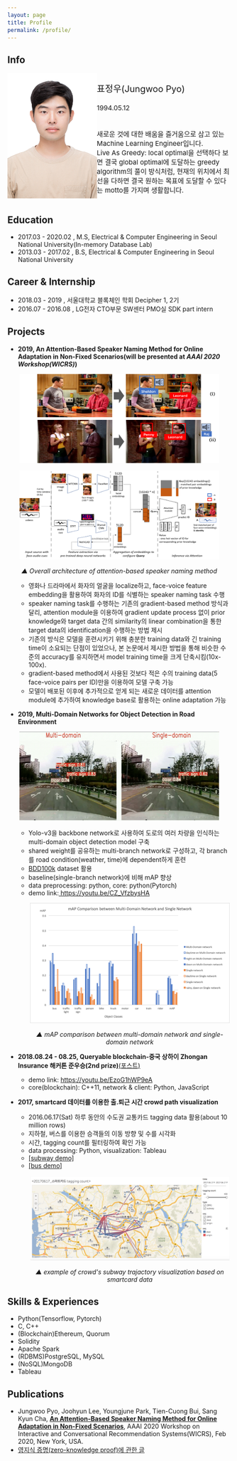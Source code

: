 ```yaml
---
layout: page
title: Profile
permalink: /profile/
---
```


## Info
<div class="row" style="display:flex">
  <div class="left_column" style="flex:40%">
    <img src="/files/profile/portrait.jpg" alt="portrait" width="250" />
  </div>
  <div class="right_column" style="flex:60%">
    <p style="font-size:20px">표정우(Jungwoo Pyo)</p>
    <p style="font-size:15px">
      1994.05.12<br /><br /><br />
      새로운 것에 대한 배움을 즐거움으로 삼고 있는 Machine Learning Engineer입니다.<br />
      Live As Greedy: local optimal을 선택하다 보면 결국 global optimal에 도달하는 greedy algorithm의 풀이 방식처럼, 현재의 위치에서 최선을 다하면 결국 원하는 목표에 도달할 수 있다는 motto를 가지며 생활합니다.</p>
  </div>
</div>

## Education

* 2017.03 - 2020.02 , M.S, Electrical & Computer Engineering in Seoul National University(In-memory Database Lab)
* 2013.03 - 2017.02 , B.S, Electrical & Computer Engineering in Seoul National University

## Career & Internship

* 2018.03 - 2019    , 서울대학교 블록체인 학회 Decipher 1, 2기
* 2016.07 - 2016.08 , LG전자 CTO부문 SW센터 PMO실 SDK part intern 

## Projects

* **2019, An Attention-Based Speaker Naming Method for Online Adaptation in Non-Fixed Scenarios(will be presented at *AAAI 2020 Workshop(WICRS)*)**

<p align="center" padding="5px 0 5px 0">
  <img src="/files/profile/speaker_naming.png" alt="speaker naming" width="450" height="200"/>
</p>
<p align="center" padding="0 0 5px 0">
  <img src="/files/profile/speaker_naming_architecture.png" alt="speaker naming architecture" width="450" height="200"/>
</p>
<p align="center">
  <em> ▲ Overall architecture of attention-based speaker naming method</em>
</p>

<ul><ul>
  <li>영화나 드라마에서 화자의 얼굴을 localize하고, face-voice feature embedding을 활용하여 화자의 ID를 식별하는 speaker naming task 수행</li>
  <li>speaker naming task를 수행하는 기존의 gradient-based method 방식과 달리, attention module을 이용하여 gradient update process 없이 prior knowledge와 target data 간의 similarity의 linear combination을 통한 target data의 identification을 수행하는 방법 제시</li>
  <li>기존의 방식은 모델을 훈련시키기 위해 충분한 training data와 긴 training time이 소요되는 단점이 있었으나, 본 논문에서 제시한 방법을 통해 비슷한 수준의 accuracy를 유지하면서 model training time을 크게 단축시킴(10x-100x).</li>
  <li>gradient-based method에서 사용된 것보다 적은 수의 training data(5 face-voice pairs per ID)만을 이용하여 모델 구축 가능</li>
  <li>모델이 배포된 이후에 추가적으로 얻게 되는 새로운 데이터를 attention module에 추가하여 knowledge base로 활용하는 online adaptation 가능</li>
</ul></ul>

* **2019, Multi-Domain Networks for Object Detection in Road Environment**

<p align="center" padding="5px 0 5px 0">
  <img src="/files/profile/example_mdnet.png" alt="mdnet" width="450" height="200"/>
</p>

<ul><ul>
  <li>Yolo-v3을 backbone network로 사용하여 도로의 여러 차량을 인식하는 multi-domain object detection model 구축</li>
  <li>shared weight를 공유하는 multi-branch network로 구성하고, 각 branch를 road condition(weather, time)에 dependent하게 훈련</li>
  <li><a href="https://bair.berkeley.edu/blog/2018/05/30/bdd/">BDD100k</a> dataset 활용</li>
  <li>baseline(single-branch network)에 비해 mAP 향상</li>
  <li>data preprocessing: python, core: python(Pytorch)</li>
  <li>demo link:<a href="https://youtu.be/CZ_VfzbysHA"> https://youtu.be/CZ_VfzbysHA </a></li>
  <p align="center" padding="5px 0 5px 0">
    <img src="/files/profile/mAP_mdnet.png" alt="mAP comparison between multi-domain network and single-domain network" width="450"/>
  </p>
  <p align="center">
    <em> ▲ mAP comparison between multi-domain network and single-domain network</em>
  </p>

</ul></ul>

* **2018.08.24 - 08.25, Queryable blockchain-중국 상하이 Zhongan Insurance 해커톤 준우승(2nd prize)**[(포스트)](/_posts/2018-08-26/2018-08-26-zhongan_hackathon.markdown)

<ul><ul>
  <li>demo link: <a href="https://youtu.be/EzoG1hWP9eA"> https://youtu.be/EzoG1hWP9eA </a></li>
  <li>core(blockchain): C++11, network & client: Python, JavaScript</li>
</ul></ul>

* **2017, smartcard 데이터를 이용한 출.퇴근 시간 crowd path visualization**

<ul><ul>
  <li>2016.06.17(Sat) 하루 동안의 수도권 교통카드 tagging data 활용(about 10 million rows)</li>
  <li>지하철, 버스를 이용한 승객들의 이동 방향 및 수를 시각화</li>
  <li>시간, tagging count를 필터링하여 확인 가능</li>
  <li>data processing: Python, visualization: Tableau</li>
  <li><a href="https://public.tableau.com/profile/.3518#!/vizhome/bus_v0_2/1?publish=yes">[subway demo]</a></li>
  <li><a href="https://public.tableau.com/profile/.3518#!/vizhome/bus_v0_2_onlybus/1?publish=yes">[bus demo]</a></li>
  <p align="center" padding="5px 0 5px 0">
    <img src="/files/profile/smartcard_subway.png" alt="example of visualization for smartcard:subway" width="450"/>
  </p>
  <p align="center">
    <em> ▲ example of crowd's subway trajactory visualization based on smartcard data </em>
  </p>
</ul></ul>

## Skills & Experiences

<ul>
  <li>Python(Tensorflow, Pytorch)</li>
  <li>C, C++</li>
  <li>(Blockchain)Ethereum, Quorum</li>
  <li>Solidity</li>
  <li>Apache Spark</li>
  <li>(RDBMS)PostgreSQL, MySQL</li>
  <li>(NoSQL)MongoDB</li>
  <li>Tableau</li>
</ul>

## Publications

<ul>
  <li>Jungwoo Pyo, Joohyun Lee, Youngjune Park, Tien-Cuong Bui, Sang Kyun Cha, <a href="http://arxiv.org/abs/1912.00649"><b>An Attention-Based Speaker Naming Method for Online Adaptation in Non-Fixed Scenarios</b></a>, AAAI 2020 Workshop on Interactive and Conversational Recommendation Systems(WICRS), Feb 2020, New York, USA.</li>
  <li><a href="https://medium.com/decipher-media/zero-knowledge-proof-chapter-1-introduction-to-zero-knowledge-proof-zk-snarks-6475f5e9b17b">영지식 증명(zero-knowledge proof)에 관한 글</a></li>

